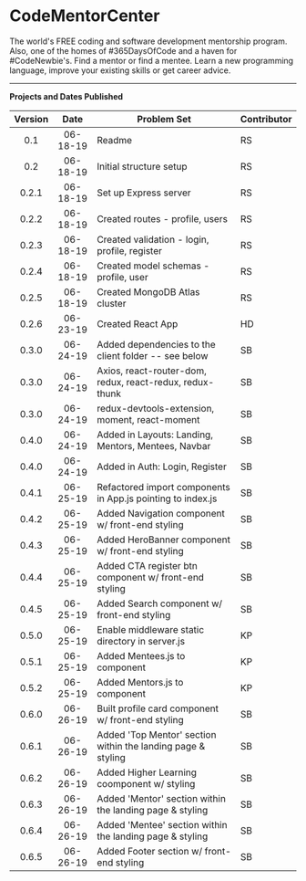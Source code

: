 # CodeMentorCenter

The world's FREE coding and software development mentorship program. Also, one of the homes of #365DaysOfCode and a haven for #CodeNewbie's. Find a mentor or find a mentee. Learn a new programming language, improve your existing skills or get career advice.

---

**Projects and Dates Published**

| Version |   Date   | Problem Set                                                 | Contributor |
| :-----: | :------: | ----------------------------------------------------------- | ----------- |
|   0.1   | 06-18-19 | Readme                                                      | RS          |
|   0.2   | 06-18-19 | Initial structure setup                                     | RS          |
|  0.2.1  | 06-18-19 | Set up Express server                                       | RS          |
|  0.2.2  | 06-18-19 | Created routes - profile, users                             | RS          |
|  0.2.3  | 06-18-19 | Created validation - login, profile, register               | RS          |
|  0.2.4  | 06-18-19 | Created model schemas - profile, user                       | RS          |
|  0.2.5  | 06-18-19 | Created MongoDB Atlas cluster                               | RS          |
|  0.2.6  | 06-23-19 | Created React App                                           | HD          |
|  0.3.0  | 06-24-19 | Added dependencies to the client folder -- see below        | SB          |
|  0.3.0  | 06-24-19 | Axios, react-router-dom, redux, react-redux, redux-thunk    | SB          |
|  0.3.0  | 06-24-19 | redux-devtools-extension, moment, react-moment              | SB          |
|  0.4.0  | 06-24-19 | Added in Layouts: Landing, Mentors, Mentees, Navbar         | SB          |
|  0.4.0  | 06-24-19 | Added in Auth: Login, Register                              | SB          |
|  0.4.1  | 06-25-19 | Refactored import components in App.js pointing to index.js | SB          |
|  0.4.2  | 06-25-19 | Added Navigation component w/ front-end styling             | SB          |
|  0.4.3  | 06-25-19 | Added HeroBanner component w/ front-end styling             | SB          |
|  0.4.4  | 06-25-19 | Added CTA register btn component w/ front-end styling       | SB          |
|  0.4.5  | 06-25-19 | Added Search component w/ front-end styling                 | SB          |
|  0.5.0  | 06-25-19 | Enable middleware static directory in server.js             | KP          |
|  0.5.1  | 06-25-19 | Added Mentees.js to component                               | KP          |
|  0.5.2  | 06-25-19 | Added Mentors.js to component                               | KP          |
|  0.6.0  | 06-26-19 | Built profile card component w/ front-end styling           | SB          |
|  0.6.1  | 06-26-19 | Added 'Top Mentor' section within the landing page & styling          | SB          |
|  0.6.2  | 06-26-19 | Added Higher Learning coomponent w/ styling         | SB          |
|  0.6.3  | 06-26-19 | Added 'Mentor' section within the landing page & styling         | SB          |
|  0.6.4  | 06-26-19 | Added 'Mentee' section within the landing page & styling          | SB          |
|  0.6.5  | 06-26-19 | Added Footer section w/ front-end styling          | SB          |
